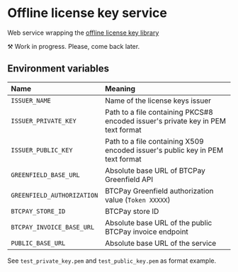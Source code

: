 # Offline license key service
Web service wrapping the [offline license key library](https://github.com/Radiokot/offline-license-key) 

⚒ Work in progress. Please, come back later.

## Environment variables
| Name                       | Meaning                                                                          |                                                                          
|:---------------------------|:---------------------------------------------------------------------------------|
| `ISSUER_NAME`              | Name of the license keys issuer                                                  |                                                  |
| `ISSUER_PRIVATE_KEY`       | Path to a file containing PKCS#8 encoded issuer's private key in PEM text format |
| `ISSUER_PUBLIC_KEY`        | Path to a file containing X509 encoded issuer's public key in PEM text format    |
| `GREENFIELD_BASE_URL`      | Absolute base URL of BTCPay Greenfield API                                       |
| `GREENFIELD_AUTHORIZATION` | BTCPay Greenfield authorization value (`Token XXXXX`)                            |
| `BTCPAY_STORE_ID`          | BTCPay store ID                                                                  |
| `BTCPAY_INVOICE_BASE_URL`  | Absolute base URL of the public BTCPay invoice endpoint                          |
| `PUBLIC_BASE_URL`          | Absolute base URL of the service                                                 |

See `test_private_key.pem` and `test_public_key.pem` as format example. 
